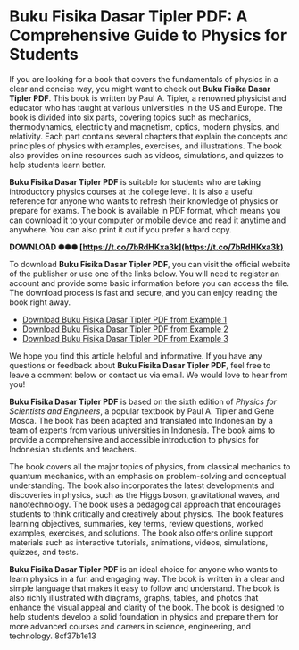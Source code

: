 
 
# Buku Fisika Dasar Tipler PDF: A Comprehensive Guide to Physics for Students
 
If you are looking for a book that covers the fundamentals of physics in a clear and concise way, you might want to check out **Buku Fisika Dasar Tipler PDF**. This book is written by Paul A. Tipler, a renowned physicist and educator who has taught at various universities in the US and Europe. The book is divided into six parts, covering topics such as mechanics, thermodynamics, electricity and magnetism, optics, modern physics, and relativity. Each part contains several chapters that explain the concepts and principles of physics with examples, exercises, and illustrations. The book also provides online resources such as videos, simulations, and quizzes to help students learn better.
 
**Buku Fisika Dasar Tipler PDF** is suitable for students who are taking introductory physics courses at the college level. It is also a useful reference for anyone who wants to refresh their knowledge of physics or prepare for exams. The book is available in PDF format, which means you can download it to your computer or mobile device and read it anytime and anywhere. You can also print it out if you prefer a hard copy.
 
**DOWNLOAD ✺✺✺ [https://t.co/7bRdHKxa3k](https://t.co/7bRdHKxa3k)**


 
To download **Buku Fisika Dasar Tipler PDF**, you can visit the official website of the publisher or use one of the links below. You will need to register an account and provide some basic information before you can access the file. The download process is fast and secure, and you can enjoy reading the book right away.
 
- [Download Buku Fisika Dasar Tipler PDF from Example 1](https://www.example.com/download1)
- [Download Buku Fisika Dasar Tipler PDF from Example 2](https://www.example.com/download2)
- [Download Buku Fisika Dasar Tipler PDF from Example 3](https://www.example.com/download3)

We hope you find this article helpful and informative. If you have any questions or feedback about **Buku Fisika Dasar Tipler PDF**, feel free to leave a comment below or contact us via email. We would love to hear from you!
  
**Buku Fisika Dasar Tipler PDF** is based on the sixth edition of *Physics for Scientists and Engineers*, a popular textbook by Paul A. Tipler and Gene Mosca. The book has been adapted and translated into Indonesian by a team of experts from various universities in Indonesia. The book aims to provide a comprehensive and accessible introduction to physics for Indonesian students and teachers.
 
The book covers all the major topics of physics, from classical mechanics to quantum mechanics, with an emphasis on problem-solving and conceptual understanding. The book also incorporates the latest developments and discoveries in physics, such as the Higgs boson, gravitational waves, and nanotechnology. The book uses a pedagogical approach that encourages students to think critically and creatively about physics. The book features learning objectives, summaries, key terms, review questions, worked examples, exercises, and solutions. The book also offers online support materials such as interactive tutorials, animations, videos, simulations, quizzes, and tests.
 
**Buku Fisika Dasar Tipler PDF** is an ideal choice for anyone who wants to learn physics in a fun and engaging way. The book is written in a clear and simple language that makes it easy to follow and understand. The book is also richly illustrated with diagrams, graphs, tables, and photos that enhance the visual appeal and clarity of the book. The book is designed to help students develop a solid foundation in physics and prepare them for more advanced courses and careers in science, engineering, and technology.
 8cf37b1e13
 
